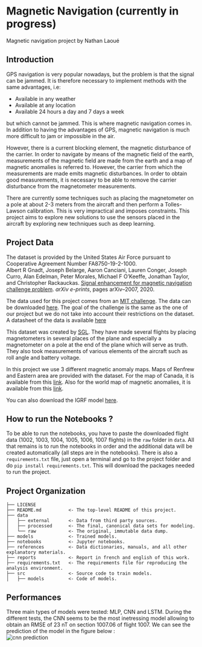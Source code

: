 ﻿Magnetic Navigation (currently in progress)
==============================
Magnetic navigation project by Nathan Laoué


Introduction
------------

GPS navigation is very popular nowadays, but the problem is that the signal can be jammed. It is therefore necessary to implement methods with the same advantages, i.e:
- Available in any weather
- Available at any location
- Available 24 hours a day and 7 days a week

but which cannot be jammed. This is where magnetic navigation comes in. In addition to having the advantages of GPS, magnetic navigation is much more difficult to jam or impossible in the air. 

However, there is a current blocking element, the magnetic disturbance of the carrier. In order to navigate by means of the magnetic field of the earth, measurements of the magnetic field are made from the earth and a map of magnetic anomalies is referred to. However, the carrier from which the measurements are made emits magnetic disturbances. In order to obtain good measurements, it is necessary to be able to remove the carrier disturbance from the magnetometer measurements.<br> 

There are currently some techniques such as placing the magnetometer on a pole at about 2-3 meters from the aircraft and then perform a Tolles-Lawson calibration. This is very impractical and imposes constraints. 
This project aims to explore new solutions to use the sensors placed in the aircraft by exploring new techniques such as deep learning.

Project Data
------------

The dataset is provided by the United States Air Force pursuant to Cooperative Agreement Number FA8750-19-2-1000.<br>
Albert R Gnadt, Joseph Belarge, Aaron Canciani, Lauren Conger, Joseph
Curro, Alan Edelman, Peter Morales, Michael F O’Keeffe, Jonathan Taylor,
and Christopher Rackauckas. [Signal enhancement for magnetic navigation challenge problem](/references/Signal%20Enhancement%20for%20Magnetic%20Navigation%20Challenge%20Problem.pdf). *arXiv e-prints*, pages arXiv–2007, 2020.

The data used for this project comes from an [MIT challenge](https://magnav.mit.edu/). The data can be downloaded [here](https://zenodo.org/record/4271804#.YnWQuIdBxD8). The goal of the challenge is the same as the one of our project but we do not take into account their restrictions on the dataset. A datasheet of the data is available [here](references/Challenge%20problem%20datasheet.pdf)<br>

This dataset was created by [SGL](http://www.sgl.com/). They have made several flights by placing magnetometers in several places of the plane and especially a magnetometer on a pole at the end of the plane which will serve as truth. They also took measurements of various elements of the aircraft such as roll angle and battery voltage.<br>

In this project we use 3 different magnetic anomaly maps. Maps of Renfrew and Eastern area are provided with the dataset. For the map of Canada, it is available from this [link](http://gdr.agg.nrcan.gc.ca/gdrdap/dap/info-eng.php). Also for the world map of magnetic anomalies, it is available from this [link](http://wdmam.org/).<br>

You can also download the IGRF model [here](https://earth-planets-space.springeropen.com/articles/10.1186/s40623-020-01288-x).

How to run the Notebooks ?
------------
To be able to run the notebooks, you have to paste the downloaded flight data (1002, 1003, 1004, 1005, 1006, 1007 flights) in the ```raw``` folder in ```data```. All that remains is to run the notebooks in order and the additional data will be created automatically (all steps are in the notebooks). There is also a ```requirements.txt``` file, just open a terminal and go to the project folder and do ```pip install requirements.txt```. This will download the packages needed to run the project.

Project Organization
------------

    ├── LICENSE
    ├── README.md          <- The top-level README of this project.
    ├── data
    │   ├── external       <- Data from third party sources.
    │   ├── processed      <- The final, canonical data sets for modeling.
    │   └── raw            <- The original, immutable data dump.
    ├── models             <- Trained models.
    ├── notebooks          <- Jupyter notebooks.
    ├── references         <- Data dictionaries, manuals, and all other explanatory materials.
    ├── reports            <- Report in french and english of this work.
    ├── requirements.txt   <- The requirements file for reproducing the analysis environment.
    ├── src                <- Source code to train models.
    │   ├── models         <- Code of models.

Performances
------------

Three main types of models were tested: MLP, CNN and LSTM. During the different tests, the CNN seems to be the most inetressing model allowing to obtain an RMSE of 23 nT on section 1007.06 of flight 1007. We can see the prediction of the model in the figure below :<br>
![cnn prediction](https://github.com/[username]/[reponame]/blob/[branch]/image.jpg?raw=true)
